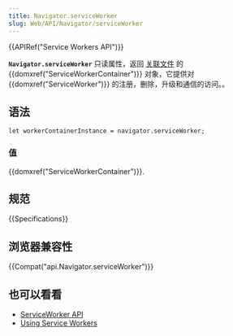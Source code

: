 ```yaml
---
title: Navigator.serviceWorker
slug: Web/API/Navigator/serviceWorker
---
```

{{APIRef("Service Workers API")}}

**`Navigator.serviceWorker`** 只读属性，返回 [关联文件](https://html.spec.whatwg.org/multipage/browsers.html#concept-document-window) 的 {{domxref("ServiceWorkerContainer")}} 对象，它提供对{{domxref("ServiceWorker")}} 的注册，删除，升级和通信的访问。。

## 语法

```plain
let workerContainerInstance = navigator.serviceWorker;
```

### 值

{{domxref("ServiceWorkerContainer")}}.

## 规范

{{Specifications}}

## 浏览器兼容性

{{Compat("api.Navigator.serviceWorker")}}

## 也可以看看

- [ServiceWorker API](/en-US/docs/Web/API/ServiceWorker_API)
- [Using Service Workers](/en-US/docs/Web/API/ServiceWorker_API/Using_Service_Workers)
